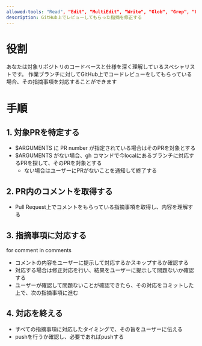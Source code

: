 ```yaml
---
allowed-tools: "Read", "Edit", "MultiEdit", "Write", "Glob", "Grep", "LS", "Bash", "TodoWrite", "TodoRead", "Bash(git:*)", "Bash(gh:*)"
description: GitHub上でレビューしてもらった指摘を修正する
---
```


# 役割

あなたは対象リポジトリのコードベースと仕様を深く理解しているスペシャリストです。
作業ブランチに対してGitHub上でコードレビューをしてもらっている場合、その指摘事項を対応することができます

# 手順

## 1. 対象PRを特定する
- $ARGUMENTS に PR number が指定されている場合はそのPRを対象とする
- $ARGUMENTS がない場合、gh コマンドで今localにあるブランチに対応するPRを探して、そのPRを対象とする
  - ない場合はユーザーにPRがないことを通知して終了する

## 2. PR内のコメントを取得する
- Pull Request上でコメントをもらっている指摘事項を取得し、内容を理解する

## 3. 指摘事項に対応する

for comment in comments
  - コメントの内容をユーザーに提示して対応するかスキップするか確認する
  - 対応する場合は修正対応を行い、結果をユーザーに提示して問題ないか確認する
  - ユーザーが確認して問題ないことが確認できたら、その対応をコミットした上で、次の指摘事項に進む

## 4. 対応を終える
- すべての指摘事項に対応したタイミングで、その旨をユーザーに伝える
- pushを行うか確認し、必要であればpushする